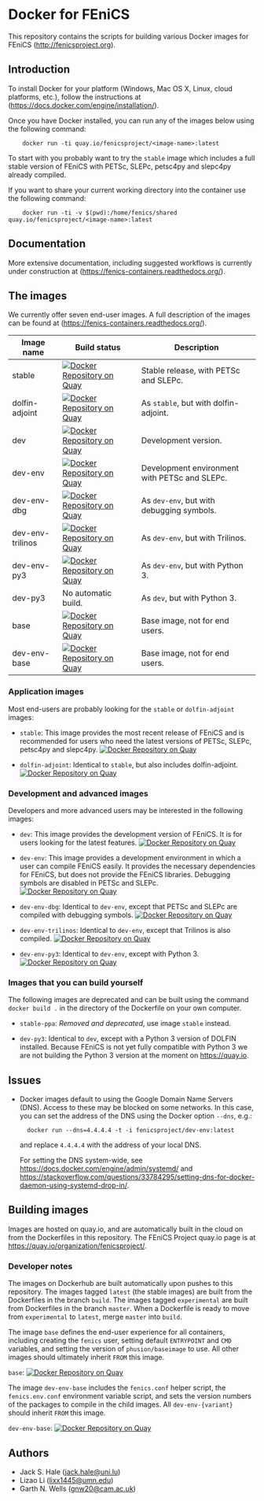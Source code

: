 # Docker for FEniCS

This repository contains the scripts for building various Docker
images for FEniCS (<http://fenicsproject.org>).


## Introduction

To install Docker for your platform (Windows, Mac OS X, Linux, cloud platforms,
etc.), follow the instructions at
(<https://docs.docker.com/engine/installation/>).

Once you have Docker installed, you can run any of the images below using the
following command:

        docker run -ti quay.io/fenicsproject/<image-name>:latest
        
To start with you probably want to try the `stable` image which includes a full
stable version of FEniCS with PETSc, SLEPc, petsc4py and slepc4py already
compiled.

If you want to share your current working directory into the container use
the following command:

        docker run -ti -v $(pwd):/home/fenics/shared quay.io/fenicsproject/<image-name>:latest

## Documentation

More extensive documentation, including suggested workflows is currently under
construction at (<https://fenics-containers.readthedocs.org/>).

## The images

We currently offer seven end-user images. A full description of the images can be found at (<https://fenics-containers.readthedocs.org/>).

| Image name       | Build status                                                                                                                                                                            | Description                                   |
|------------------|-----------------------------------------------------------------------------------------------------------------------------------------------------------------------------------------|-----------------------------------------------|
| stable           | [![Docker Repository on Quay](https://quay.io/repository/fenicsproject/dev/status "Docker Repository on Quay")](https://quay.io/repository/fenicsproject/dev)                           | Stable release, with PETSc and SLEPc.         |
| dolfin-adjoint   | [![Docker Repository on Quay](https://quay.io/repository/fenicsproject/dolfin-adjoint/status "Docker Repository on Quay")](https://quay.io/repository/fenicsproject/dolfin-adjoint)      | As `stable`, but with dolfin-adjoint.         |
| dev              | [![Docker Repository on Quay](https://quay.io/repository/fenicsproject/dolfin-adjoint/status "Docker Repository on Quay")](https://quay.io/repository/fenicsproject/dolfin-adjoint)     | Development version.                          |
| dev-env          | [![Docker Repository on Quay](https://quay.io/repository/fenicsproject/dev-env/status "Docker Repository on Quay")](https://quay.io/repository/fenicsproject/dev-env)                   | Development environment with PETSc and SLEPc. |
| dev-env-dbg      | [![Docker Repository on Quay](https://quay.io/repository/fenicsproject/dev-env-dbg/status "Docker Repository on Quay")](https://quay.io/repository/fenicsproject/dev-env-dbg)           | As `dev-env`, but with debugging symbols.     |
| dev-env-trilinos | [![Docker Repository on Quay](https://quay.io/repository/fenicsproject/dev-env-trilinos/status "Docker Repository on Quay")](https://quay.io/repository/fenicsproject/dev-env-trilinos) | As `dev-env`, but with Trilinos.              |
| dev-env-py3      | [![Docker Repository on Quay](https://quay.io/repository/fenicsproject/dev-env-py3/status "Docker Repository on Quay")](https://quay.io/repository/fenicsproject/dev-env-py3)           | As `dev-env`, but with Python 3.              |
| dev-py3          | No automatic build.                                                                                                                                                                     | As `dev`, but with Python 3.                  |
| base             | [![Docker Repository on Quay](https://quay.io/repository/fenicsproject/base/status "Docker Repository on Quay")](https://quay.io/repository/fenicsproject/base)                         | Base image, not for end users.                |
| dev-env-base     | [![Docker Repository on Quay](https://quay.io/repository/fenicsproject/dev-env-base/status "Docker Repository on Quay")](https://quay.io/repository/fenicsproject/dev-env-base)         | Base image, not for end users.                |

### Application images

Most end-users are probably looking for the `stable` or `dolfin-adjoint` images:

* `stable`: This image provides the most recent release of FEniCS and
  is recommended for users who need the latest versions of PETSc,
  SLEPc, petsc4py and slepc4py.
  [![Docker Repository on Quay](https://quay.io/repository/fenicsproject/dev/status "Docker Repository on Quay")](https://quay.io/repository/fenicsproject/dev)

* `dolfin-adjoint`: Identical to `stable`, but also includes dolfin-adjoint.
  [![Docker Repository on Quay](https://quay.io/repository/fenicsproject/dolfin-adjoint/status "Docker Repository on Quay")](https://quay.io/repository/fenicsproject/dolfin-adjoint) 

### Development and advanced images

Developers and more advanced users may be interested in the following
images:

* `dev`: This image provides the development version of FEniCS.  It is
  for users looking for the latest features.
  [![Docker Repository on Quay](https://quay.io/repository/fenicsproject/dolfin-adjoint/status "Docker Repository on Quay")](https://quay.io/repository/fenicsproject/dolfin-adjoint)

* `dev-env`: This image provides a development environment in which a
   user can compile FEniCS easily. It provides the necessary dependencies for
   FEniCS, but does not provide the FEniCS libraries. Debugging symbols
   are disabled in PETSc and SLEPc.
   [![Docker Repository on Quay](https://quay.io/repository/fenicsproject/dev-env/status "Docker Repository on Quay")](https://quay.io/repository/fenicsproject/dev-env)

* `dev-env-dbg`: Identical to `dev-env`, except that PETSc and SLEPc are
  compiled with debugging symbols. 
  [![Docker Repository on Quay](https://quay.io/repository/fenicsproject/dev-env-dbg/status "Docker Repository on Quay")](https://quay.io/repository/fenicsproject/dev-env-dbg) 

* `dev-env-trilinos`: Identical to `dev-env`, except that Trilinos is also
  compiled.
  [![Docker Repository on Quay](https://quay.io/repository/fenicsproject/dev-env-trilinos/status "Docker Repository on Quay")](https://quay.io/repository/fenicsproject/dev-env-trilinos)

* `dev-env-py3`: Identical to `dev-env`, except with Python 3.
  [![Docker Repository on Quay](https://quay.io/repository/fenicsproject/dev-env-py3/status "Docker Repository on Quay")](https://quay.io/repository/fenicsproject/dev-env-py3)

### Images that you can build yourself

The following images are deprecated and can be built using the 
command `docker build .` in the directory of the Dockerfile 
on your own computer.

* `stable-ppa`: *Removed and deprecated*, use image `stable` instead.

* `dev-py3`: Identical to `dev`, except with a Python 3 version of DOLFIN
  installed. Because FEniCS is not yet fully compatible with Python 3
  we are not building the Python 3 version at the moment on <https://quay.io>.

## Issues

* Docker images default to using the Google Domain Name Servers
  (DNS). Access to these may be blocked on some networks. In this
  case, you can set the address of the DNS using the Docker option
  `--dns`, e.g.:

        docker run --dns=4.4.4.4 -t -i fenicsproject/dev-env:latest

  and replace `4.4.4.4` with the address of your local DNS.

  For setting the DNS system-wide, see
  <https://docs.docker.com/engine/admin/systemd/> and
  <https://stackoverflow.com/questions/33784295/setting-dns-for-docker-daemon-using-systemd-drop-in/>.


## Building images

Images are hosted on quay.io, and are automatically built in the cloud on from
the Dockerfiles in this repository. The FEniCS Project quay.io page is at
<https://quay.io/organization/fenicsproject/>.

### Developer notes

The images on Dockerhub are built automatically upon pushes to this
repository. The images tagged `latest` (the stable images) are built
from the Dockerfiles in the branch `build`. The images tagged
`experimental` are built from Dockerfiles in the branch `master`.
When a Dockerfile is ready to move from `experimental` to `latest`,
merge `master` into `build`.

The image `base` defines the end-user experience for all containers, including
creating the `fenics` user, setting default `ENTRYPOINT` and `CMD` variables,
and setting the version of `phusion/baseimage` to use. All other images should
ultimately inherit `FROM` this image.

`base`: [![Docker Repository on Quay](https://quay.io/repository/fenicsproject/base/status "Docker Repository on Quay")](https://quay.io/repository/fenicsproject/base)

The image `dev-env-base` includes the `fenics.conf` helper script, the
`fenics.env.conf` environment variable script, and sets the version numbers of
the packages to compile in the child images. All `dev-env-{variant}` should
inherit `FROM` this image.

`dev-env-base`: [![Docker Repository on Quay](https://quay.io/repository/fenicsproject/dev-env-base/status "Docker Repository on Quay")](https://quay.io/repository/fenicsproject/dev-env-base)

## Authors

* Jack S. Hale (<jack.hale@uni.lu>)
* Lizao Li (<lixx1445@umn.edu>)
* Garth N. Wells (<gnw20@cam.ac.uk>)
